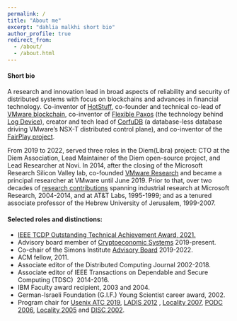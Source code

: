 ```yaml
---
permalink: /
title: "About me"
excerpt: "dahlia malkhi short bio"
author_profile: true
redirect_from: 
  - /about/
  - /about.html
---
```


#### Short bio

A research and innovation lead in broad aspects of reliability and security of distributed systems with focus on blockchains and advances in financial technology.
Co-inventor of [HotStuff](https://arxiv.org/abs/1803.05069), co-founder and technical co-lead of [VMware blockchain](https://research.vmware.com/projects/vmware-blockchain), co-inventor of [Flexible Paxos](https://arxiv.org/abs/1608.06696) (the technology behind [Log Device](https://logdevice.io/docs/Consensus.html)), creator and tech lead of [CorfuDB](https://github.com/CorfuDB/CorfuDB) (a database-less database driving VMware’s NSX-T distributed control plane), and co-inventor of the [FairPlay project](https://www.cs.huji.ac.il/project/Fairplay/).

From 2019 to 2022, served three roles in the Diem(Libra) project: CTO at the Diem Association, Lead Maintainer of the Diem open-source project, and Lead Researcher at Novi. In 2014, after the closing of the Microsoft Research Silicon Valley lab, co-founded [VMware Research](https://octo.vmware.com/introduction-vrg/) and became a principal researcher at VMware until June 2019. Prior to that, over two decades of [research contributions](https://scholar.google.com/citations?user=A_VZ7N0AAAAJ&hl=en) spanning industrial research at Microsoft Research, 2004-2014, and at AT&T Labs, 1995-1999; and as a tenured associate professor of the Hebrew University of Jerusalem, 1999-2007. 

#### Selected roles and distinctions:

-   [IEEE TCDP Outstanding Technical Achievement Award, 2021.](https://tc.computer.org/tcdp/awardrecipients/)
-   Advisory board member of [Cryptoeconomic Systems](https://cryptoeconomicsystems.pubpub.org/) 2019-present.
-   Co-chair of the Simons Institute [Advisory Board](https://simons.berkeley.edu/people/advisory) 2019-2022.
-   ACM fellow, 2011.
-   Associate editor of the Distributed Computing Journal 2002-2018.
-   Associate editor of IEEE Transactions on Dependable and Secure Computing (TDSC)  2014-2016.
-   IBM Faculty award recipient, 2003 and 2004.
-   German-Israeli Foundation (G.I.F.) Young Scientist career award, 2002.
-   Program chair for [Usenix ATC 2019](https://www.usenix.org/conferences/byname/131), [LADIS 2012](http://ladisworkshop.org/) , [Locality 2007](http://research.microsoft.com/en-us/um/people/moscitho/locality/), [PODC 2006](http://www.podc.org/podc2006/), [Locality 2005](http://www.mimuw.edu.pl/~disc2005/index.php?page=workshops) and [DISC 2002](http://www.disc-conference.org/disc2002/index.html).


